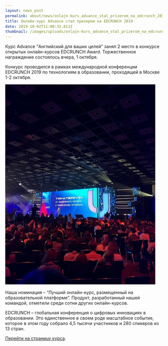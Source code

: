 ```yaml
---
layout: news_post
permalink: about/news/onlajn-kurs_advance_stal_prizerom_na_edcrunch_2019/index.html
title: Онлайн-курс Advance стал призером на EDCRUNCH 2019
date: 2019-10-02T11:00:32.811Z
thumbnail: /images/uploads/onlajn-kurs_advance_stal_prizerom_na_edcrunch_2019-01.jpg
---
```

Курс Advance “Английский для ваших целей” занял 2 место в конкурсе открытых онлайн-курсов EDCRUNCH Award. Торжественное награждение состоялось вчера, 1 октября.

Конкурс проводился в рамках международной конференции EDCRUNCH 2019 по технологиям в образовании, проходящей в Москве 1-2 октября.

![](/images/uploads/onlajn-kurs_advance_stal_prizerom_na_edcrunch_2019-02.jpg)

Наша номинация – “Лучший онлайн-курс, размещенный на образовательной платформе”. Продукт, разработанный нашей командой, отметили среди сотни других онлайн-курсов.

EDCRUNCH – глобальная конференция о цифровых инновациях в образовании. Это единственное в своем роде масштабное событие, которое в этом году собрало 4,5 тысячи участников и 280 спикеров из 13 стран.

[Перейти на страницу курса](https://advance-club.ru/online/angliyskiy_dlya_vashih_celey/).